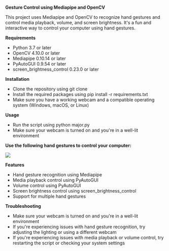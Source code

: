 ﻿**Gesture Control using Mediapipe and OpenCV**

This project uses Mediapipe and OpenCV to recognize hand gestures and control media playback, volume, and screen brightness. It's a fun and interactive way to control your computer using hand gestures.

**Requirements**

- Python 3.7 or later
- OpenCV 4.10.0 or later
- Mediapipe 0.10.14 or later
- PyAutoGUI 0.9.54 or later
- screen\_brightness\_control 0.23.0 or later


**Installation**

- Clone the repository using git clone 
- Install the required packages using pip install -r requirements.txt
- Make sure you have a working webcam and a compatible operating system (Windows, macOS, or Linux)

**Usage**

- Run the script using python major.py
- Make sure your webcam is turned on and you're in a well-lit environment

**Use the following hand gestures to control your computer:**

![](Aspose.Words.f60ae627-a6a7-435e-8892-9b3a94cc49ef.001.png)

**Features**

- Hand gesture recognition using Mediapipe
- Media playback control using PyAutoGUI
- Volume control using PyAutoGUI
- Screen brightness control using screen\_brightness\_control
- Support for multiple hand gestures


**Troubleshooting**

- Make sure your webcam is turned on and you're in a well-lit environment
- If you're experiencing issues with hand gesture recognition, try adjusting the lighting or using a different webcam
- If you're experiencing issues with media playback or volume control, try restarting the script or checking your system settings


